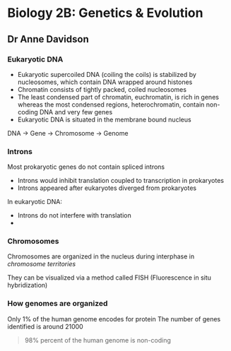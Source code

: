 # Biology 2B: Genetics & Evolution
## Dr Anne Davidson

### Eukaryotic DNA
* Eukaryotic supercoiled DNA (coiling the coils) is stabilized by nucleosomes, which contain DNA wrapped around histones
* Chromatin consists of tightly packed, coiled nucleosomes
* The least condensed part of chromatin, euchromatin, is rich in genes whereas the most condensed regions, heterochromatin, contain non-coding DNA and very few genes
* Eukaryotic DNA is situated in the membrane bound nucleus

DNA -> Gene -> Chromosome -> Genome

### Introns
Most prokaryotic genes do not contain spliced introns
* Introns would inhibit translation  coupled to transcription in prokaryotes
* Introns appeared after eukaryotes diverged from prokaryotes

In eukaryotic DNA:
* Introns do not interfere with translation
* 

### Chromosomes
Chromosomes are organized in the nucleus during interphase in *chromosome territories*

They can be visualized via a method called FISH (Fluorescence in situ hybridization)

### How genomes are organized
Only 1% of the human genome encodes for protein
The number of genes identified is around 21000
>98% percent of the human genome is non-coding


